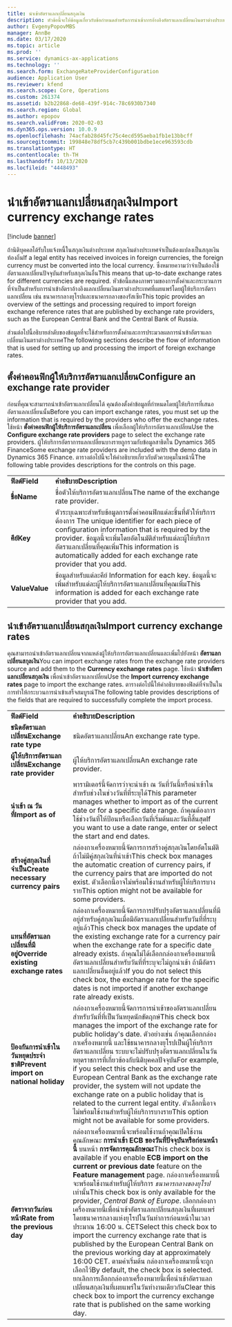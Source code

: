 ```yaml
---
title: นำเข้าอัตราแลกเปลี่ยนสกุลเงิน
description: หัวข้อนี้จะให้ข้อมูลเกี่ยวกับข้อกำหนดสำหรับการนำเข้าการอ้างอิงอัตราแลกเปลี่ยนเงินตราต่างประเทศซึ่งเผยแพร่โดยผู้ให้บริการอัตราแลกเปลี่ยน
author: EvgenyPopovMBS
manager: AnnBe
ms.date: 03/17/2020
ms.topic: article
ms.prod: ''
ms.service: dynamics-ax-applications
ms.technology: ''
ms.search.form: ExchangeRateProviderConfiguration
audience: Application User
ms.reviewer: kfend
ms.search.scope: Core, Operations
ms.custom: 261374
ms.assetid: b2b22868-de68-439f-914c-78c6930b7340
ms.search.region: Global
ms.author: epopov
ms.search.validFrom: 2020-02-03
ms.dyn365.ops.version: 10.0.9
ms.openlocfilehash: 74acfab28d45fc75c4ecd595aeba1fb1e13bbcff
ms.sourcegitcommit: 199848e78df5cb7c439b001bdbe1ece963593cdb
ms.translationtype: HT
ms.contentlocale: th-TH
ms.lasthandoff: 10/13/2020
ms.locfileid: "4448493"
---
```

# <a name="import-currency-exchange-rates"></a><span data-ttu-id="03f6c-103">นำเข้าอัตราแลกเปลี่ยนสกุลเงิน</span><span class="sxs-lookup"><span data-stu-id="03f6c-103">Import currency exchange rates</span></span>

[!include [banner](../includes/banner.md)]

<span data-ttu-id="03f6c-104">ถ้านิติบุคคลได้รับใบแจ้งหนี้ในสกุลเงินต่างประเทศ สกุลเงินต่างประเทศจำเป็นต้องแปลงเป็นสกุลเงินท้องถิ่น</span><span class="sxs-lookup"><span data-stu-id="03f6c-104">If a legal entity has received invoices in foreign currencies, the foreign currency must be converted into the local currency.</span></span> <span data-ttu-id="03f6c-105">ซึ่งหมายความว่าจำเป็นต้องใช้อัตราแลกเปลี่ยนปัจจุบันสำหรับสกุลเงินอื่น</span><span class="sxs-lookup"><span data-stu-id="03f6c-105">This means that up-to-date exchange rates for different currencies are required.</span></span> <span data-ttu-id="03f6c-106">หัวข้อนี้แสดงภาพรวมของการตั้งค่าและกระบวนการที่จำเป็นสำหรับการนำเข้าอัตราอ้างอิงแลกเปลี่ยนเงินตราต่างประเทศที่เผยแพร่โดยผู้ให้บริการอัตราแลกเปลี่ยน เช่น ธนาคารกลางยุโรปและธนาคารกลางของรัสเซีย</span><span class="sxs-lookup"><span data-stu-id="03f6c-106">This topic provides an overview of the settings and processing required to import foreign exchange reference rates that are published by exchange rate providers, such as the European Central Bank and the Central Bank of Russia.</span></span>

<span data-ttu-id="03f6c-107">ส่วนต่อไปนี้อธิบายลำดับของข้อมูลที่จะใช้สำหรับการตั้งค่าและการประมวลผลการนำเข้าอัตราแลกเปลี่ยนเงินตราต่างประเทศ</span><span class="sxs-lookup"><span data-stu-id="03f6c-107">The following sections describe the flow of information that is used for setting up and processing the import of foreign exchange rates.</span></span>

## <a name="configure-an-exchange-rate-provider"></a><span data-ttu-id="03f6c-108">ตั้งค่าคอนฟิกผู้ให้บริการอัตราแลกเปลี่ยน</span><span class="sxs-lookup"><span data-stu-id="03f6c-108">Configure an exchange rate provider</span></span>
<span data-ttu-id="03f6c-109">ก่อนที่คุณจะสามารถนำเข้าอัตราแลกเปลี่ยนได้ คุณต้องตั้งค่าข้อมูลที่กำหนดโดยผู้ให้บริการที่เสนออัตราแลกเปลี่ยนนั้น</span><span class="sxs-lookup"><span data-stu-id="03f6c-109">Before you can import exchange rates, you must set up the information that is required by the providers who offer the exchange rates.</span></span> <span data-ttu-id="03f6c-110">ใช้หน้า **ตั้งค่าคอนฟิกผู้ให้บริการอัตราแลกเปลี่ยน** เพื่อเลือกผู้ให้บริการอัตราแลกเปลี่ยน</span><span class="sxs-lookup"><span data-stu-id="03f6c-110">Use the **Configure exchange rate providers** page to select the exchange rate providers.</span></span> <span data-ttu-id="03f6c-111">ผู้ให้บริการอัตราการแลกเปลี่ยนบางรายถูกรวมกับข้อมูลสาธิตใน Dynamics 365 Finance</span><span class="sxs-lookup"><span data-stu-id="03f6c-111">Some exchange rate providers are included with the demo data in Dynamics 365 Finance.</span></span> <span data-ttu-id="03f6c-112">ตารางต่อไปนี้จะให้คำอธิบายเกี่ยวกับตัวควบคุมในหน้านี้</span><span class="sxs-lookup"><span data-stu-id="03f6c-112">The following table provides descriptions for the controls on this page.</span></span>

|           |                                                                                                                                                                                                                             |
|-----------|-----------------------------------------------------------------------------------------------------------------------------------------------------------------------------------------------------------------------------|
| <span data-ttu-id="03f6c-113">**ฟิลด์**</span><span class="sxs-lookup"><span data-stu-id="03f6c-113">**Field**</span></span> | <span data-ttu-id="03f6c-114">**คำอธิบาย**</span><span class="sxs-lookup"><span data-stu-id="03f6c-114">**Description**</span></span>                                                                                                                                                                                                             |
| <span data-ttu-id="03f6c-115">**ชื่อ**</span><span class="sxs-lookup"><span data-stu-id="03f6c-115">**Name**</span></span>  | <span data-ttu-id="03f6c-116">ชื่อตัวให้บริการอัตราแลกเปลี่ยน</span><span class="sxs-lookup"><span data-stu-id="03f6c-116">The name of the exchange rate provider.</span></span>                                                                                                                                                                                     |
| <span data-ttu-id="03f6c-117">**คีย์**</span><span class="sxs-lookup"><span data-stu-id="03f6c-117">**Key**</span></span>   | <span data-ttu-id="03f6c-118">ตัวระบุเฉพาะสำหรับข้อมูลการตั้งค่าคอนฟิกแต่ละชิ้นที่ตัวให้บริการต้องการ </span><span class="sxs-lookup"><span data-stu-id="03f6c-118">The unique identifier for each piece of configuration information that is required by the provider.</span></span> <span data-ttu-id="03f6c-119">ข้อมูลนี้จะเพิ่มโดยอัตโนมัติสำหรับแต่ละผู้ให้บริการอัตราแลกเปลี่ยนที่คุณเพิ่ม</span><span class="sxs-lookup"><span data-stu-id="03f6c-119">This information is automatically added for each exchange rate provider that you add.</span></span> |
| <span data-ttu-id="03f6c-120">**Value**</span><span class="sxs-lookup"><span data-stu-id="03f6c-120">**Value**</span></span> | <span data-ttu-id="03f6c-121">ข้อมูลสำหรับแต่ละคีย์ </span><span class="sxs-lookup"><span data-stu-id="03f6c-121">Information for each key.</span></span> <span data-ttu-id="03f6c-122">ข้อมูลนี้จะเพิ่มสำหรับแต่ละผู้ให้บริการอัตราแลกเปลี่ยนที่คุณเพิ่ม</span><span class="sxs-lookup"><span data-stu-id="03f6c-122">This information is added for each exchange rate provider that you add.</span></span>                                                                                         |

## <a name="import-currency-exchange-rates"></a><span data-ttu-id="03f6c-123">นำเข้าอัตราแลกเปลี่ยนสกุลเงิน</span><span class="sxs-lookup"><span data-stu-id="03f6c-123">Import currency exchange rates</span></span>
<span data-ttu-id="03f6c-124">คุณสามารถนำเข้าอัตราแลกเปลี่ยนจากแหล่งผู้ให้บริการอัตราแลกเปลี่ยนและเพิ่มไปยังหน้า **อัตราแลกเปลี่ยนสกุลเงิน**</span><span class="sxs-lookup"><span data-stu-id="03f6c-124">You can import exchange rates from the exchange rate providers source and add them to the **Currency exchange rates** page.</span></span> <span data-ttu-id="03f6c-125">ใช้หน้า **นำเข้าอัตราแลกเปลี่ยนสกุลเงิน** เพื่อนำเข้าอัตราแลกเปลี่ยน</span><span class="sxs-lookup"><span data-stu-id="03f6c-125">Use the **Import currency exchange rates** page to import the exchange rates.</span></span> <span data-ttu-id="03f6c-126">ตารางต่อไปนี้ให้คำอธิบายของฟิลด์ที่จำเป็นในการทำให้กระบวนการนำเข้าเสร็จสมบูรณ์</span><span class="sxs-lookup"><span data-stu-id="03f6c-126">The following table provides descriptions of the fields that are required to successfully complete the import process.</span></span>

|                                        |                                                                                                                                                                                                                                                                                                                                                                             |
|----------------------------------------|-----------------------------------------------------------------------------------------------------------------------------------------------------------------------------------------------------------------------------------------------------------------------------------------------------------------------------------------------------------------------------|
| <span data-ttu-id="03f6c-127">**ฟิลด์**</span><span class="sxs-lookup"><span data-stu-id="03f6c-127">**Field**</span></span>                              | <span data-ttu-id="03f6c-128">**คำอธิบาย**</span><span class="sxs-lookup"><span data-stu-id="03f6c-128">**Description**</span></span>                                                                                                                                                                                                                                                                                                                                                             |
| <span data-ttu-id="03f6c-129">**ชนิดอัตราแลกเปลี่ยน**</span><span class="sxs-lookup"><span data-stu-id="03f6c-129">**Exchange rate type**</span></span>                 | <span data-ttu-id="03f6c-130">ชนิดอัตราแลกเปลี่ยน</span><span class="sxs-lookup"><span data-stu-id="03f6c-130">An exchange rate type.</span></span>                                                                                                                                                                                                                                                                                                                                                      |
| <span data-ttu-id="03f6c-131">**ผู้ให้บริการอัตราแลกเปลี่ยน**</span><span class="sxs-lookup"><span data-stu-id="03f6c-131">**Exchange rate provider**</span></span>             | <span data-ttu-id="03f6c-132">ผู้ให้บริการอัตราแลกเปลี่ยน</span><span class="sxs-lookup"><span data-stu-id="03f6c-132">An exchange rate provider.</span></span>                                                                                                                                                                                                                                                                                                                                                  |
| <span data-ttu-id="03f6c-133">**นำเข้า ณ วันที่**</span><span class="sxs-lookup"><span data-stu-id="03f6c-133">**Import as of**</span></span>                       | <span data-ttu-id="03f6c-134">พารามิเตอร์นี้จัดการว่าจะนำเข้า ณ วันที่วันนี้หรือนำเข้าในสำหรับช่วงในช่วงวันที่ที่ระบุได้</span><span class="sxs-lookup"><span data-stu-id="03f6c-134">This parameter manages whether to import as of the current date or for a specific date range.</span></span> <span data-ttu-id="03f6c-135">ถ้าคุณต้องการใช้ช่วงวันที่ให้ป้อนหรือเลือกวันที่เริ่มต้นและวันที่สิ้นสุด</span><span class="sxs-lookup"><span data-stu-id="03f6c-135">If you want to use a date range, enter or select the start and end dates.</span></span>                                                                                                                                                                                                                |
| <span data-ttu-id="03f6c-136">**สร้างคู่สกุลเงินที่จำเป็น**</span><span class="sxs-lookup"><span data-stu-id="03f6c-136">**Create necessary currency pairs**</span></span>    | <span data-ttu-id="03f6c-137">กล่องกาเครื่องหมายนี้จัดการการสร้างคู่สกุลเงินโดยอัตโนมัติ ถ้าไม่มีคู่สกุลเงินที่นำเข้า</span><span class="sxs-lookup"><span data-stu-id="03f6c-137">This check box manages the automatic creation of currency pairs, if the currency pairs that are imported do not exist.</span></span> <span data-ttu-id="03f6c-138">ตัวเลือกนี้อาจไม่พร้อมใช้งานสำหรับผู้ให้บริการบางราย</span><span class="sxs-lookup"><span data-stu-id="03f6c-138">This option might not be available for some providers.</span></span>                                                                                                                                                                                               |
| <span data-ttu-id="03f6c-139">**แทนที่อัตราแลกเปลี่ยนที่มีอยู่**</span><span class="sxs-lookup"><span data-stu-id="03f6c-139">**Override existing exchange rates**</span></span>   | <span data-ttu-id="03f6c-140">กล่องกาเครื่องหมายนี้จัดการการปรับปรุงอัตราแลกเปลี่ยนที่มีอยู่สำหรับคู่สกุลเงินเมื่อมีอัตราแลกเปลี่ยนสำหรับวันที่ที่ระบุอยู่แล้ว</span><span class="sxs-lookup"><span data-stu-id="03f6c-140">This check box manages the update of the existing exchange rate for a currency pair when the exchange rate for a specific date already exists.</span></span> <span data-ttu-id="03f6c-141">ถ้าคุณไม่ได้เลือกกล่องกาเครื่องหมายนี้ อัตราแลกเปลี่ยนสำหรับวันที่ที่ระบุจะไม่ถูกนำเข้า ถ้ามีอัตราแลกเปลี่ยนอื่นอยู่แล้ว</span><span class="sxs-lookup"><span data-stu-id="03f6c-141">If you do not select this check box, the exchange rate for the specific dates is not imported if another exchange rate already exists.</span></span>                                                                                       |
| <span data-ttu-id="03f6c-142">**ป้องกันการนำเข้าในวันหยุดประจำชาติ**</span><span class="sxs-lookup"><span data-stu-id="03f6c-142">**Prevent import on national holiday**</span></span> | <span data-ttu-id="03f6c-143">กล่องกาเครื่องหมายนี้จัดการการนำเข้าของอัตราแลกเปลี่ยนสำหรับวันที่ที่เป็นวันหยุดนักขัตฤกษ์</span><span class="sxs-lookup"><span data-stu-id="03f6c-143">This check box manages the import of the exchange rate for public holiday's date.</span></span> <span data-ttu-id="03f6c-144">ตัวอย่างเช่น ถ้าคุณเลือกกล่องกาเครื่องหมายนี้ และใช้ธนาคารกลางยุโรปเป็นผู้ให้บริการอัตราแลกเปลี่ยน ระบบจะไม่ปรับปรุงอัตราแลกเปลี่ยนในวันหยุดราชการที่เกี่ยวข้องกับนิติบุคคลปัจจุบัน</span><span class="sxs-lookup"><span data-stu-id="03f6c-144">For example, if you select this check box and use the European Central Bank as the exchange rate provider, the system will not update the exchange rate on a public holiday that is related to the current legal entity.</span></span> <span data-ttu-id="03f6c-145">ตัวเลือกนี้อาจไม่พร้อมใช้งานสำหรับผู้ให้บริการบางราย</span><span class="sxs-lookup"><span data-stu-id="03f6c-145">This option might not be available for some providers.</span></span> |
| <span data-ttu-id="03f6c-146">**อัตราจากวันก่อนหน้า**</span><span class="sxs-lookup"><span data-stu-id="03f6c-146">**Rate from the previous day**</span></span> | <span data-ttu-id="03f6c-147">กล่องกาเครื่องหมายนี้จะพร้อมใช้งานถ้าคุณเปิดใช้งานคุณลักษณะ **การนำเข้า ECB ของวันที่ปัจจุบันหรือก่อนหน้านี้** บนหน้า **การจัดการคุณลักษณะ**</span><span class="sxs-lookup"><span data-stu-id="03f6c-147">This check box is available if you enable **ECB import on the current or previous date** feature on the **Feature management** page.</span></span> <span data-ttu-id="03f6c-148">กล่องกาเครื่องหมายนี้จะพร้อมใช้งานสำหรับผู้ให้บริการ *ธนาคารกลางของยุโรป* เท่านั้น</span><span class="sxs-lookup"><span data-stu-id="03f6c-148">This check box is only available for the provider, *Central Bank of Europe*.</span></span> <span data-ttu-id="03f6c-149">เลือกกล่องกาเครื่องหมายนี้เพื่อนำเข้าอัตราแลกเปลี่ยนสกุลเงินที่เผยแพร่โดยธนาคารกลางแห่งยุโรปในวันทำการก่อนหน้าในเวลาประมาณ 16:00 น. CET</span><span class="sxs-lookup"><span data-stu-id="03f6c-149">Select this check box to import the currency exchange rate that is published by the European Central Bank on the previous working day at approximately 16:00 CET.</span></span> <span data-ttu-id="03f6c-150">ตามค่าเริ่มต้น กล่องกาเครื่องหมายนี้จะถูกเลือกไว้</span><span class="sxs-lookup"><span data-stu-id="03f6c-150">By default, the check box is selected.</span></span> <span data-ttu-id="03f6c-151">ยกเลิกการเลือกกล่องกาเครื่องหมายนี้เพื่อนำเข้าอัตราแลกเปลี่ยนสกุลเงินที่เผยแพร่ในวันทำงานเดียวกัน</span><span class="sxs-lookup"><span data-stu-id="03f6c-151">Clear this check box to import the currency exchange rate that is published on the same working day.</span></span>  |

